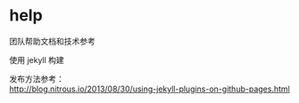 # help
团队帮助文档和技术参考

使用 jekyll 构建

发布方法参考：  
http://blog.nitrous.io/2013/08/30/using-jekyll-plugins-on-github-pages.html